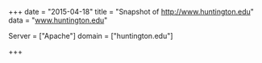 
+++
date = "2015-04-18"
title = "Snapshot of http://www.huntington.edu"
data = "www.huntington.edu"

Server = ["Apache"]
domain = ["huntington.edu"]


+++
#

